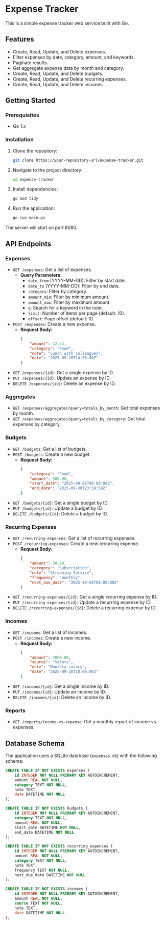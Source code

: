 # Expense Tracker

This is a simple expense tracker web service built with Go.

## Features

*   Create, Read, Update, and Delete expenses.
*   Filter expenses by date, category, amount, and keywords.
*   Paginate results.
*   Get aggregate expense data by month and category.
*   Create, Read, Update, and Delete budgets.
*   Create, Read, Update, and Delete recurring expenses.
*   Create, Read, Update, and Delete incomes.

## Getting Started

### Prerequisites

*   Go 1.x

### Installation

1.  Clone the repository:
    ```sh
    git clone https://your-repository-url/expense-tracker.git
    ```
2.  Navigate to the project directory:
    ```sh
    cd expense-tracker
    ```
3.  Install dependencies:
    ```sh
    go mod tidy
    ```
4.  Run the application:
    ```sh
    go run main.go
    ```
The server will start on port 8080.

## API Endpoints

### Expenses

*   `GET /expenses`: Get a list of expenses.
    *   **Query Parameters:**
        *   `date_from` (YYYY-MM-DD): Filter by start date.
        *   `date_to` (YYYY-MM-DD): Filter by end date.
        *   `category`: Filter by category.
        *   `amount_min`: Filter by minimum amount.
        *   `amount_max`: Filter by maximum amount.
        *   `q`: Search for a keyword in the note.
        *   `limit`: Number of items per page (default: 10).
        *   `offset`: Page offset (default: 0).
*   `POST /expenses`: Create a new expense.
    *   **Request Body:**
        ```json
        {
            "amount": 12.34,
            "category": "Food",
            "note": "Lunch with colleagues",
            "date": "2025-09-28T14:30:00Z"
        }
        ```
*   `GET /expenses/{id}`: Get a single expense by ID.
*   `PUT /expenses/{id}`: Update an expense by ID.
*   `DELETE /expenses/{id}`: Delete an expense by ID.

### Aggregates

*   `GET /expenses/aggregates?query=totals_by_month`: Get total expenses by month.
*   `GET /expenses/aggregates?query=totals_by_category`: Get total expenses by category.

### Budgets

*   `GET /budgets`: Get a list of budgets.
*   `POST /budgets`: Create a new budget.
    *   **Request Body:**
        ```json
        {
            "category": "Food",
            "amount": 500.00,
            "start_date": "2025-09-01T00:00:00Z",
            "end_date": "2025-09-30T23:59:59Z"
        }
        ```
*   `GET /budgets/{id}`: Get a single budget by ID.
*   `PUT /budgets/{id}`: Update a budget by ID.
*   `DELETE /budgets/{id}`: Delete a budget by ID.

### Recurring Expenses

*   `GET /recurring-expenses`: Get a list of recurring expenses.
*   `POST /recurring-expenses`: Create a new recurring expense.
    *   **Request Body:**
        ```json
        {
            "amount": 50.00,
            "category": "Subscription",
            "note": "Streaming Service",
            "frequency": "monthly",
            "next_due_date": "2025-10-01T00:00:00Z"
        }
        ```
*   `GET /recurring-expenses/{id}`: Get a single recurring expense by ID.
*   `PUT /recurring-expenses/{id}`: Update a recurring expense by ID.
*   `DELETE /recurring-expenses/{id}`: Delete a recurring expense by ID.

### Incomes

*   `GET /incomes`: Get a list of incomes.
*   `POST /incomes`: Create a new income.
    *   **Request Body:**
        ```json
        {
            "amount": 2000.00,
            "source": "Salary",
            "note": "Monthly salary",
            "date": "2025-09-28T10:00:00Z"
        }
        ```
*   `GET /incomes/{id}`: Get a single income by ID.
*   `PUT /incomes/{id}`: Update an income by ID.
*   `DELETE /incomes/{id}`: Delete an income by ID.

### Reports

*   `GET /reports/income-vs-expense`: Get a monthly report of income vs. expenses.

## Database Schema

The application uses a SQLite database (`expenses.db`) with the following schema:

```sql
CREATE TABLE IF NOT EXISTS expenses (
    id INTEGER NOT NULL PRIMARY KEY AUTOINCREMENT,
    amount REAL NOT NULL,
    category TEXT NOT NULL,
    note TEXT,
    date DATETIME NOT NULL
);

CREATE TABLE IF NOT EXISTS budgets (
    id INTEGER NOT NULL PRIMARY KEY AUTOINCREMENT,
    category TEXT NOT NULL,
    amount REAL NOT NULL,
    start_date DATETIME NOT NULL,
    end_date DATETIME NOT NULL
);

CREATE TABLE IF NOT EXISTS recurring_expenses (
    id INTEGER NOT NULL PRIMARY KEY AUTOINCREMENT,
    amount REAL NOT NULL,
    category TEXT NOT NULL,
    note TEXT,
    frequency TEXT NOT NULL,
    next_due_date DATETIME NOT NULL
);

CREATE TABLE IF NOT EXISTS incomes (
    id INTEGER NOT NULL PRIMARY KEY AUTOINCREMENT,
    amount REAL NOT NULL,
    source TEXT NOT NULL,
    note TEXT,
    date DATETIME NOT NULL
);
```

